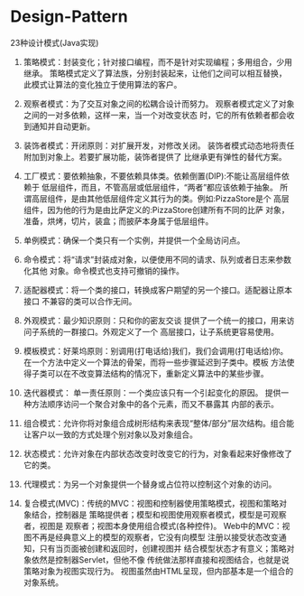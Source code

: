 # Design-Pattern
23种设计模式(Java实现)

1. 策略模式：封装变化；针对接口编程，而不是针对实现编程；多用组合，少用继承。
            策略模式定义了算法族，分别封装起来，让他们之间可以相互替换，
            此模式让算法的变化独立于使用算法的客户。

2. 观察者模式：为了交互对象之间的松耦合设计而努力。
            观察者模式定义了对象之间的一对多依赖，这样一来，当一个对改变状态
            时，它的所有依赖者都会收到通知并自动更新。
            
3. 装饰者模式：开闭原则：对扩展开发，对修改关闭。
            装饰者模式动态地将责任附加到对象上。若要扩展功能，装饰者提供了
            比继承更有弹性的替代方案。

4. 工厂模式：要依赖抽象，不要依赖具体类。依赖倒置(DIP):不能让高层组件依赖于
            低层组件，而且，不管高层或低层组件，“两者”都应该依赖于抽象。
            所谓高层组件，是由其他低层组件定义其行为的类。例如:PizzaStore是个
            高层组件，因为他的行为是由比萨定义的:PizzaStore创建所有不同的比萨
            对象，准备，烘烤，切片，装盒；而披萨本身属于低层组件。
            
5. 单例模式：确保一个类只有一个实例，并提供一个全局访问点。    

6. 命令模式：将“请求”封装成对象，以便使用不同的请求、队列或者日志来参数化其他
            对象。命令模式也支持可撤销的操作。  

7. 适配器模式：将一个类的接口，转换成客户期望的另一个接口。适配器让原本接口
                不兼容的类可以合作无间。

8. 外观模式：最少知识原则：只和你的密友交谈
             提供了一个统一的接口，用来访问子系统的一群接口。外观定义了一个
             高层接口，让子系统更容易使用。
             
9. 模板模式：好莱坞原则：别调用(打电话给)我们，我们会调用(打电话给)你。
             在一个方法中定义一个算法的骨架，而将一些步骤延迟到子类中。模板
             方法使得子类可以在不改变算法结构的情况下，重新定义算法中的某些步骤。

10. 迭代器模式： 单一责任原则：一个类应该只有一个引起变化的原因。
                提供一种方法顺序访问一个聚合对象中的各个元素，而又不暴露其
                内部的表示。
                                 
11. 组合模式：允许你将对象组合成树形结构来表现“整体/部分”层次结构。组合能
              让客户以一致的方式处理个别对象以及对象组合。
              
12. 状态模式：允许对象在内部状态改变时改变它的行为，对象看起来好像修改了它的类。      

13. 代理模式：为另一个对象提供一个替身或占位符以控制这个对象的访问。 

14. 复合模式(MVC)：传统的MVC：视图和控制器使用策略模式，视图和策略对象结合，控制器是
                    策略提供者；模型和视图使用观察者模式，模型是可观察者，视图是
                    观察者；视图本身使用组合模式(各种控件)。
                    Web中的MVC：视图不再是经典意义上的模型的观察者，它没有向模型
                    注册以接受状态改变通知，只有当页面被创建和返回时，创建视图并
                    结合模型状态才有意义；策略对象依然是控制器Servlet，但他不像
                    传统做法那样直接和视图结合，也就是说策略对象为视图实现行为。
                    视图虽然由HTML呈现，但内部基本是一个组合的对象系统。       